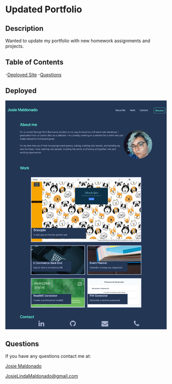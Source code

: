 # Updated Portfolio

## Description

Wanted to update my portfolio with new homework assignments and projects.

## Table of Contents

-[Deployed Site](#deployed)
-[Questions](#questions)

## Deployed

![Deployed Site](assets/portfolioSS.png)

## Questions

If you have any questions contact me at:

[Josie Maldonado](https://www.linkedin.com/in/josie-maldonado-437b909a/)

JosieLindaMaldonado@gmail.com

